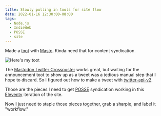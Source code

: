 ```yaml
---
title: Slowly pulling in tools for site flow
date: 2022-01-16 12:30:00-08:00
tags:
  - Node.js
  - IndieWeb
  - POSSE
  - site
---
```


Made a [toot][] with [Masto][]. Kinda need that for content syndication.

![Here's my toot](/assets/img/note/2022/01/slowly-pulling-in-tools-for-site-flow/toot.png "Here's my toot")

[toot]: https://hackers.town/@randomgeek/107630284879354154
[masto]: https://www.npmjs.com/package/masto
[mastodon twitter crossposter]: https://crossposter.masto.donte.com.br/

The [Mastodon Twitter Crossposter][] works great, but waiting for the
announcement toot to show up as a tweet was a tedious manual step that I hope to
discard. So I figured out how to make a tweet with [twitter-api-v2][].

[POSSE]: https://indieweb.org/POSSE
[Eleventy]: https://11ty.dev

Those are the pieces I need to get [POSSE][] syndication working in this
[Eleventy][] iteration of the site.

[twitter-api-v2]: https://www.npmjs.com/package/twitter-api-v2

Now I just need to staple those pieces together, grab a sharpie, and label it
"workflow."
